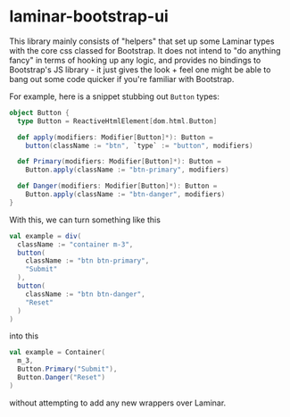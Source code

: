 laminar-bootstrap-ui
====================

This library mainly consists of "helpers" that set up some
Laminar types with the core css classed for Bootstrap. It does not intend to
"do anything fancy" in terms of hooking up any logic, and provides no
bindings to Bootstrap's JS library - it just
gives the look + feel one might be able to bang out some code quicker
if you're familiar with Bootstrap.

For example, here is a snippet stubbing out `Button` types:

```scala
object Button {
  type Button = ReactiveHtmlElement[dom.html.Button]

  def apply(modifiers: Modifier[Button]*): Button =
    button(className := "btn", `type` := "button", modifiers)

  def Primary(modifiers: Modifier[Button]*): Button =
    Button.apply(className := "btn-primary", modifiers)

  def Danger(modifiers: Modifier[Button]*): Button =
    Button.apply(className := "btn-danger", modifiers)
}
```

With this, we can turn something like this

```scala
val example = div(
  className := "container m-3",
  button(
    className := "btn btn-primary",
    "Submit"
  ),
  button(
    className := "btn btn-danger",
    "Reset"
  )
)
```

into this

```scala
val example = Container(
  m_3,
  Button.Primary("Submit"),
  Button.Danger("Reset")
)
```

without attempting to add any new wrappers over Laminar.